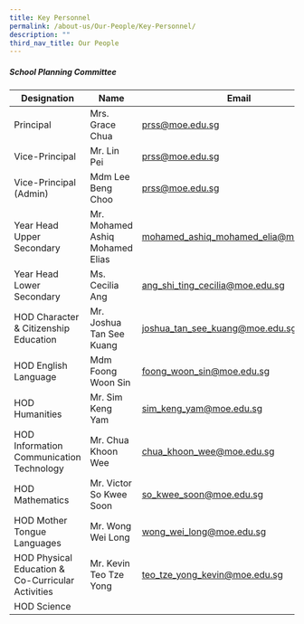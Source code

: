 ```yaml
---
title: Key Personnel
permalink: /about-us/Our-People/Key-Personnel/
description: ""
third_nav_title: Our People
---
```

##### School Planning Committee


| Designation | Name | Email |
| -------- | -------- | -------- |
|Principal|Mrs. Grace Chua|[prss@moe.edu.sg](mailto:prss@moe.edu.sg)
|Vice-Principal|Mr. Lin Pei|[prss@moe.edu.sg](mailto:prss@moe.edu.sg)
|Vice-Principal (Admin)|Mdm Lee Beng Choo|[prss@moe.edu.sg](mailto:prss@moe.edu.sg)
|Year Head Upper Secondary |Mr. Mohamed Ashiq Mohamed Elias 	|[mohamed_ashiq_mohamed_elia@moe.edu.sg](mailto:mohamed_ashiq_mohamed_elia@moe.edu.sg)
|Year Head Lower Secondary 	|Ms. Cecilia Ang 	|[ang_shi_ting_cecilia@moe.edu.sg](mailto:ang_shi_ting_cecilia@moe.edu.sg)
|HOD Character & Citizenship Education	|Mr. Joshua Tan See Kuang 	|joshua_tan_see_kuang@moe.edu.sg
|HOD English Language 	|Mdm Foong Woon Sin 	|[foong_woon_sin@moe.edu.sg](mailto:foong_woon_sin@moe.edu.sg)
|HOD Humanities 	|Mr. Sim Keng Yam 	|[sim_keng_yam@moe.edu.sg](mailto:sim_keng_yam@moe.edu.sg)
|HOD Information Communication Technology 	|Mr. Chua Khoon Wee |[chua_khoon_wee@moe.edu.sg](mailto:chua_khoon_wee@moe.edu.sg)
|HOD Mathematics 	|Mr. Victor So Kwee Soon 	|[so_kwee_soon@moe.edu.sg](mailto:so_kwee_soon@moe.edu.sg)
|HOD Mother Tongue Languages 	|Mr. Wong Wei Long |[wong_wei_long@moe.edu.sg](mailto:wong_wei_long@moe.edu.sg)
|HOD Physical Education & Co-Curricular Activities	|Mr. Kevin Teo Tze Yong 	|[teo_tze_yong_kevin@moe.edu.sg](mailto:teo_tze_yong_kevin@moe.edu.sg)
|HOD Science 	|